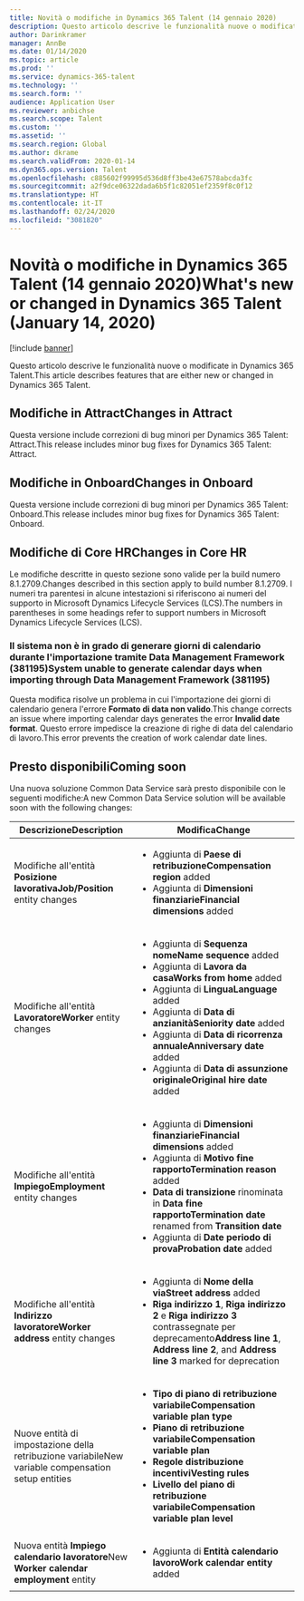 ```yaml
---
title: Novità o modifiche in Dynamics 365 Talent (14 gennaio 2020)
description: Questo articolo descrive le funzionalità nuove o modificate di Microsoft Dynamics 365 Talent.
author: Darinkramer
manager: AnnBe
ms.date: 01/14/2020
ms.topic: article
ms.prod: ''
ms.service: dynamics-365-talent
ms.technology: ''
ms.search.form: ''
audience: Application User
ms.reviewer: anbichse
ms.search.scope: Talent
ms.custom: ''
ms.assetid: ''
ms.search.region: Global
ms.author: dkrame
ms.search.validFrom: 2020-01-14
ms.dyn365.ops.version: Talent
ms.openlocfilehash: c885602f99995d536d8ff3be43e67578abcda3fc
ms.sourcegitcommit: a2f9dce06322dada6b5f1c82051ef2359f8c0f12
ms.translationtype: HT
ms.contentlocale: it-IT
ms.lasthandoff: 02/24/2020
ms.locfileid: "3081820"
---
```

# <a name="whats-new-or-changed-in-dynamics-365-talent-january-14-2020"></a><span data-ttu-id="742bb-103">Novità o modifiche in Dynamics 365 Talent (14 gennaio 2020)</span><span class="sxs-lookup"><span data-stu-id="742bb-103">What's new or changed in Dynamics 365 Talent (January 14, 2020)</span></span>

[!include [banner](includes/banner.md)]

<span data-ttu-id="742bb-104">Questo articolo descrive le funzionalità nuove o modificate in Dynamics 365 Talent.</span><span class="sxs-lookup"><span data-stu-id="742bb-104">This article describes features that are either new or changed in Dynamics 365 Talent.</span></span>

## <a name="changes-in-attract"></a><span data-ttu-id="742bb-105">Modifiche in Attract</span><span class="sxs-lookup"><span data-stu-id="742bb-105">Changes in Attract</span></span>

<span data-ttu-id="742bb-106">Questa versione include correzioni di bug minori per Dynamics 365 Talent: Attract.</span><span class="sxs-lookup"><span data-stu-id="742bb-106">This release includes minor bug fixes for Dynamics 365 Talent: Attract.</span></span>

## <a name="changes-in-onboard"></a><span data-ttu-id="742bb-107">Modifiche in Onboard</span><span class="sxs-lookup"><span data-stu-id="742bb-107">Changes in Onboard</span></span>

<span data-ttu-id="742bb-108">Questa versione include correzioni di bug minori per Dynamics 365 Talent: Onboard.</span><span class="sxs-lookup"><span data-stu-id="742bb-108">This release includes minor bug fixes for Dynamics 365 Talent: Onboard.</span></span>

## <a name="changes-in-core-hr"></a><span data-ttu-id="742bb-109">Modifiche di Core HR</span><span class="sxs-lookup"><span data-stu-id="742bb-109">Changes in Core HR</span></span>

<span data-ttu-id="742bb-110">Le modifiche descritte in questo sezione sono valide per la build numero 8.1.2709.</span><span class="sxs-lookup"><span data-stu-id="742bb-110">Changes described in this section apply to build number 8.1.2709.</span></span> <span data-ttu-id="742bb-111">I numeri tra parentesi in alcune intestazioni si riferiscono ai numeri del supporto in Microsoft Dynamics Lifecycle Services (LCS).</span><span class="sxs-lookup"><span data-stu-id="742bb-111">The numbers in parentheses in some headings refer to support numbers in Microsoft Dynamics Lifecycle Services (LCS).</span></span>

### <a name="system-unable-to-generate-calendar-days-when-importing-through-data-management-framework-381195"></a><span data-ttu-id="742bb-112">Il sistema non è in grado di generare giorni di calendario durante l'importazione tramite Data Management Framework (381195)</span><span class="sxs-lookup"><span data-stu-id="742bb-112">System unable to generate calendar days when importing through Data Management Framework (381195)</span></span>

<span data-ttu-id="742bb-113">Questa modifica risolve un problema in cui l'importazione dei giorni di calendario genera l'errore **Formato di data non valido**.</span><span class="sxs-lookup"><span data-stu-id="742bb-113">This change corrects an issue where importing calendar days generates the error **Invalid date format**.</span></span> <span data-ttu-id="742bb-114">Questo errore impedisce la creazione di righe di data del calendario di lavoro.</span><span class="sxs-lookup"><span data-stu-id="742bb-114">This error prevents the creation of work calendar date lines.</span></span>

## <a name="coming-soon"></a><span data-ttu-id="742bb-115">Presto disponibili</span><span class="sxs-lookup"><span data-stu-id="742bb-115">Coming soon</span></span>

<span data-ttu-id="742bb-116">Una nuova soluzione Common Data Service sarà presto disponibile con le seguenti modifiche:</span><span class="sxs-lookup"><span data-stu-id="742bb-116">A new Common Data Service solution will be available soon with the following changes:</span></span>

| <span data-ttu-id="742bb-117">Descrizione</span><span class="sxs-lookup"><span data-stu-id="742bb-117">Description</span></span> | <span data-ttu-id="742bb-118">Modifica</span><span class="sxs-lookup"><span data-stu-id="742bb-118">Change</span></span> |
| --- | --- |
| <span data-ttu-id="742bb-119">Modifiche all'entità **Posizione lavorativa**</span><span class="sxs-lookup"><span data-stu-id="742bb-119">**Job/Position** entity changes</span></span> | <ul><li><span data-ttu-id="742bb-120">Aggiunta di **Paese di retribuzione**</span><span class="sxs-lookup"><span data-stu-id="742bb-120">**Compensation region** added</span></span></li><li><span data-ttu-id="742bb-121">Aggiunta di **Dimensioni finanziarie**</span><span class="sxs-lookup"><span data-stu-id="742bb-121">**Financial dimensions** added</span></span></li></ul> |
| <span data-ttu-id="742bb-122">Modifiche all'entità **Lavoratore**</span><span class="sxs-lookup"><span data-stu-id="742bb-122">**Worker** entity changes</span></span> | <ul><li><span data-ttu-id="742bb-123">Aggiunta di **Sequenza nome**</span><span class="sxs-lookup"><span data-stu-id="742bb-123">**Name sequence** added</span></span></li><li><span data-ttu-id="742bb-124">Aggiunta di **Lavora da casa**</span><span class="sxs-lookup"><span data-stu-id="742bb-124">**Works from home** added</span></span></li><li><span data-ttu-id="742bb-125">Aggiunta di **Lingua**</span><span class="sxs-lookup"><span data-stu-id="742bb-125">**Language** added</span></span></li><li><span data-ttu-id="742bb-126">Aggiunta di **Data di anzianità**</span><span class="sxs-lookup"><span data-stu-id="742bb-126">**Seniority date** added</span></span></li><li><span data-ttu-id="742bb-127">Aggiunta di **Data di ricorrenza annuale**</span><span class="sxs-lookup"><span data-stu-id="742bb-127">**Anniversary date** added</span></span></li><li><span data-ttu-id="742bb-128">Aggiunta di **Data di assunzione originale**</span><span class="sxs-lookup"><span data-stu-id="742bb-128">**Original hire date** added</span></span></li></ul> |
| <span data-ttu-id="742bb-129">Modifiche all'entità **Impiego**</span><span class="sxs-lookup"><span data-stu-id="742bb-129">**Employment** entity changes</span></span> | <ul><li><span data-ttu-id="742bb-130">Aggiunta di **Dimensioni finanziarie**</span><span class="sxs-lookup"><span data-stu-id="742bb-130">**Financial dimensions** added</span></span></li><li><span data-ttu-id="742bb-131">Aggiunta di **Motivo fine rapporto**</span><span class="sxs-lookup"><span data-stu-id="742bb-131">**Termination reason** added</span></span></li><li><span data-ttu-id="742bb-132">**Data di transizione** rinominata in **Data fine rapporto**</span><span class="sxs-lookup"><span data-stu-id="742bb-132">**Termination date** renamed from **Transition date**</span></span></li><li><span data-ttu-id="742bb-133">Aggiunta di **Date periodo di prova**</span><span class="sxs-lookup"><span data-stu-id="742bb-133">**Probation date** added</span></span></li></ul> |
| <span data-ttu-id="742bb-134">Modifiche all'entità **Indirizzo lavoratore**</span><span class="sxs-lookup"><span data-stu-id="742bb-134">**Worker address** entity changes</span></span> | <ul><li><span data-ttu-id="742bb-135">Aggiunta di **Nome della via**</span><span class="sxs-lookup"><span data-stu-id="742bb-135">**Street address** added</span></span></li><li><span data-ttu-id="742bb-136">**Riga indirizzo 1**, **Riga indirizzo 2** e **Riga indirizzo 3** contrassegnate per deprecamento</span><span class="sxs-lookup"><span data-stu-id="742bb-136">**Address line 1**, **Address line 2**, and **Address line 3** marked for deprecation</span></span></li></ul> |
| <span data-ttu-id="742bb-137">Nuove entità di impostazione della retribuzione variabile</span><span class="sxs-lookup"><span data-stu-id="742bb-137">New variable compensation setup entities</span></span> | <ul><li><span data-ttu-id="742bb-138">**Tipo di piano di retribuzione variabile**</span><span class="sxs-lookup"><span data-stu-id="742bb-138">**Compensation variable plan type**</span></span></li><li><span data-ttu-id="742bb-139">**Piano di retribuzione variabile**</span><span class="sxs-lookup"><span data-stu-id="742bb-139">**Compensation variable plan**</span></span></li><li><span data-ttu-id="742bb-140">**Regole distribuzione incentivi**</span><span class="sxs-lookup"><span data-stu-id="742bb-140">**Vesting rules**</span></span></li><li><span data-ttu-id="742bb-141">**Livello del piano di retribuzione variabile**</span><span class="sxs-lookup"><span data-stu-id="742bb-141">**Compensation variable plan level**</span></span></li></ul> |
| <span data-ttu-id="742bb-142">Nuova entità **Impiego calendario lavoratore**</span><span class="sxs-lookup"><span data-stu-id="742bb-142">New **Worker calendar employment** entity</span></span> | <ul><li><span data-ttu-id="742bb-143">Aggiunta di **Entità calendario lavoro**</span><span class="sxs-lookup"><span data-stu-id="742bb-143">**Work calendar entity** added</span></span></li></ul> |
